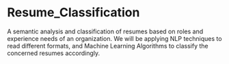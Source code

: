 # Resume_Classification
A semantic analysis and classification of resumes based on roles and experience needs of an organization. 
We will be applying NLP techniques to read different formats, and Machine Learning Algorithms to classify the concerned resumes accordingly.
